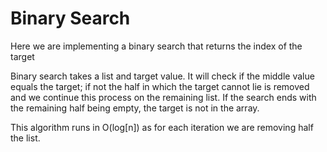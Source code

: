 # Binary Search

 Here we are implementing a binary search that returns the index of the target

 Binary search takes a list and target value. It will check if the middle
 value equals the target; if not the half in which the target cannot lie is
 removed and we continue this process on the remaining list. If the search
 ends with the remaining half being empty, the target is not in the array.

 This algorithm runs in O(log[n]) as for each iteration we are removing half
 the list.
